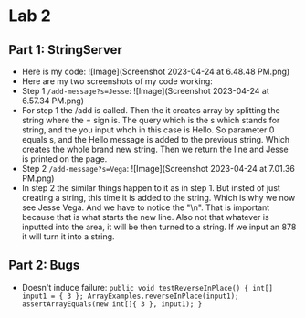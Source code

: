 # Lab 2
## Part 1: StringServer
- Here is my code: ![Image](Screenshot 2023-04-24 at 6.48.48 PM.png)
- Here are my two screenshots of my code working:
- Step 1 `/add-message?s=Jesse`: ![Image](Screenshot 2023-04-24 at 6.57.34 PM.png)
- For step 1 the /add is called. Then the it creates array by splitting the string where the = sign is. The query which is the s which stands for string, and the <message> you input whch in this case is Hello. So parameter 0 equals s, and the Hello message is added to the previous string. Which creates the whole brand new string. Then we return the line and Jesse is printed on the page.
- Step 2 `/add-message?s=Vega`: ![Image](Screenshot 2023-04-24 at 7.01.36 PM.png)
- In step 2 the similar things happen to it as in step 1. But insted of just creating a string, this time it is added to the string. Which is why we now see Jesse Vega. And we have to notice the "\n". That is important because that is what starts the new line. Also not that whatever is inputted into the <message> area, it will be then turned to a string. If we input an 878 it will turn it into a string. 

  
## Part 2: Bugs
- Doesn't induce failure: `public void testReverseInPlace() {
    int[] input1 = { 3 };
    ArrayExamples.reverseInPlace(input1);
    assertArrayEquals(new int[]{ 3 }, input1);
	}`

